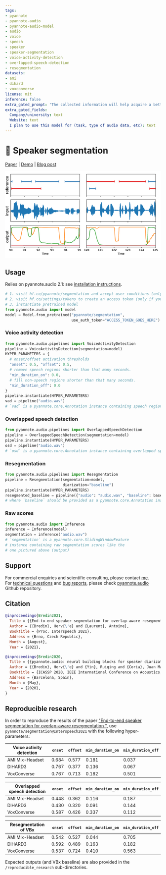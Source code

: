 ```yaml
---
tags:
- pyannote
- pyannote-audio
- pyannote-audio-model
- audio
- voice
- speech
- speaker
- speaker-segmentation
- voice-activity-detection
- overlapped-speech-detection
- resegmentation
datasets:
- ami
- dihard
- voxconverse
license: mit
inference: false
extra_gated_prompt: "The collected information will help acquire a better knowledge of pyannote.audio userbase and help its maintainers apply for grants to improve it further. If you are an academic researcher, please cite the relevant papers in your own publications using the model. If you work for a company, please consider contributing back to pyannote.audio development (e.g. through unrestricted gifts). We also provide scientific consulting services around speaker diarization and machine listening."
extra_gated_fields:
  Company/university: text
  Website: text
  I plan to use this model for (task, type of audio data, etc): text
---
```


# 🎹 Speaker segmentation

[Paper](http://arxiv.org/abs/2104.04045) | [Demo](https://huggingface.co/spaces/pyannote/pretrained-pipelines) | [Blog post](https://herve.niderb.fr/fastpages/2022/10/23/One-speaker-segmentation-model-to-rule-them-all)

![Example](example.png)

## Usage

Relies on pyannote.audio 2.1: see [installation instructions](https://github.com/pyannote/pyannote-audio).

```python
# 1. visit hf.co/pyannote/segmentation and accept user conditions (only if requested)
# 2. visit hf.co/settings/tokens to create an access token (only if you had to go through 1.)
# 3. instantiate pretrained model
from pyannote.audio import model
model = Model.from_pretrained("pyannote/segmentation", 
                              use_auth_token="ACCESS_TOKEN_GOES_HERE")
```

### Voice activity detection

```python
from pyannote.audio.pipelines import VoiceActivityDetection
pipeline = VoiceActivityDetection(segmentation=model)
HYPER_PARAMETERS = {
  # onset/offset activation thresholds
  "onset": 0.5, "offset": 0.5,
  # remove speech regions shorter than that many seconds.
  "min_duration_on": 0.0,
  # fill non-speech regions shorter than that many seconds.
  "min_duration_off": 0.0
}
pipeline.instantiate(HYPER_PARAMETERS)
vad = pipeline("audio.wav")
# `vad` is a pyannote.core.Annotation instance containing speech regions
```

### Overlapped speech detection

```python
from pyannote.audio.pipelines import OverlappedSpeechDetection
pipeline = OverlappedSpeechDetection(segmentation=model)
pipeline.instantiate(HYPER_PARAMETERS)
osd = pipeline("audio.wav")
# `osd` is a pyannote.core.Annotation instance containing overlapped speech regions
```

### Resegmentation

```python
from pyannote.audio.pipelines import Resegmentation
pipeline = Resegmentation(segmentation=model, 
                          diarization="baseline")
pipeline.instantiate(HYPER_PARAMETERS)
resegmented_baseline = pipeline({"audio": "audio.wav", "baseline": baseline})
# where `baseline` should be provided as a pyannote.core.Annotation instance
```

### Raw scores

```python
from pyannote.audio import Inference
inference = Inference(model)
segmentation = inference("audio.wav")
# `segmentation` is a pyannote.core.SlidingWindowFeature
# instance containing raw segmentation scores like the 
# one pictured above (output)
```

## Support

For commercial enquiries and scientific consulting, please contact [me](mailto:herve@niderb.fr).  
For [technical questions](https://github.com/pyannote/pyannote-audio/discussions) and [bug reports](https://github.com/pyannote/pyannote-audio/issues), please check [pyannote.audio](https://github.com/pyannote/pyannote-audio) Github repository.

## Citation

```bibtex
@inproceedings{Bredin2021,
  Title = {{End-to-end speaker segmentation for overlap-aware resegmentation}},
  Author = {{Bredin}, Herv{\'e} and {Laurent}, Antoine},
  Booktitle = {Proc. Interspeech 2021},
  Address = {Brno, Czech Republic},
  Month = {August},
  Year = {2021},
```

```bibtex
@inproceedings{Bredin2020,
  Title = {{pyannote.audio: neural building blocks for speaker diarization}},
  Author = {{Bredin}, Herv{\'e} and {Yin}, Ruiqing and {Coria}, Juan Manuel and {Gelly}, Gregory and {Korshunov}, Pavel and {Lavechin}, Marvin and {Fustes}, Diego and {Titeux}, Hadrien and {Bouaziz}, Wassim and {Gill}, Marie-Philippe},
  Booktitle = {ICASSP 2020, IEEE International Conference on Acoustics, Speech, and Signal Processing},
  Address = {Barcelona, Spain},
  Month = {May},
  Year = {2020},
}
```

## Reproducible research 

In order to reproduce the results of the paper ["End-to-end speaker segmentation for overlap-aware resegmentation
"](https://arxiv.org/abs/2104.04045), use `pyannote/segmentation@Interspeech2021` with the following hyper-parameters:

| Voice activity detection | `onset` | `offset` | `min_duration_on` | `min_duration_off` |
| ------------------------ | ------- | -------- | ----------------- | ------------------ |
| AMI Mix-Headset          | 0.684   | 0.577    | 0.181             | 0.037              |
| DIHARD3                  | 0.767   | 0.377    | 0.136             | 0.067              |
| VoxConverse              | 0.767   | 0.713    | 0.182             | 0.501              |

| Overlapped speech detection | `onset` | `offset` | `min_duration_on` | `min_duration_off` |
| --------------------------- | ------- | -------- | ----------------- | ------------------ |
| AMI Mix-Headset             | 0.448   | 0.362    | 0.116             | 0.187              |
| DIHARD3                     | 0.430   | 0.320    | 0.091             | 0.144              |
| VoxConverse                 | 0.587   | 0.426    | 0.337             | 0.112              |

| Resegmentation of VBx | `onset` | `offset` | `min_duration_on` | `min_duration_off` |
| --------------------- | ------- | -------- | ----------------- | ------------------ |
| AMI Mix-Headset       | 0.542   | 0.527    | 0.044             | 0.705              |
| DIHARD3               | 0.592   | 0.489    | 0.163             | 0.182              |
| VoxConverse           | 0.537   | 0.724    | 0.410             | 0.563              |

Expected outputs (and VBx baseline) are also provided in the `/reproducible_research` sub-directories.

